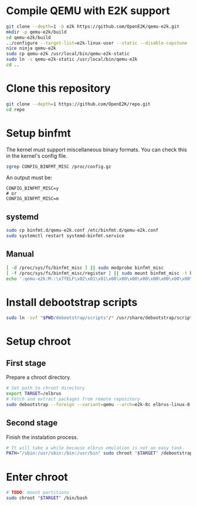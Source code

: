 # Compile QEMU with E2K support

```sh
git clone --depth=1 -b e2k https://github.com/OpenE2K/qemu-e2k.git
mkdir -p qemu-e2k/build
cd qemu-e2k/build
../configure --target-list=e2k-linux-user --static --disable-capstone --disable-werror
nice ninja qemu-e2k
sudo cp qemu-e2k /usr/local/bin/qemu-e2k-static
sudo ln -s qemu-e2k-static /usr/local/bin/qemu-e2k
cd ..
```

# Clone this repository

```sh
git clone --depth=1 https://github.com/OpenE2K/repo.git
cd repo
```

# Setup binfmt

The kernel must support miscellaneous binary formats. You can check this in the kernel's config file.

```sh
zgrep CONFIG_BINFMT_MISC /proc/config.gz
```

An output must be:

```
CONFIG_BINFMT_MISC=y
# or
CONFIG_BINFMT_MISC=m
```

## systemd

```sh
sudo cp binfmt.d/qemu-e2k.conf /etc/binfmt.d/qemu-e2k.conf
sudo systemctl restart systemd-binfmt.service
```

## Manual

```sh
[ -d /proc/sys/fs/binfmt_misc ] || sudo modprobe binfmt_misc
[ -f /proc/sys/fs/binfmt_misc/register ] || sudo mount binfmt_misc -t binfmt_misc /proc/sys/fs/binfmt_misc
echo ':qemu-e2k:M::\x7fELF\x02\x01\x01\x00\x00\x00\x00\x00\x00\x00\x00\x00\x02\x00\xaf\x00:\xff\xff\xff\xff\xff\xff\xff\x00\xff\xff\xff\xff\xff\xff\xff\xff\xfe\xff\xff\xff:/usr/local/bin/qemu-e2k:OCF' | sudo tee /proc/sys/fs/binfmt_misc/register
```

# Install debootstrap scripts

```sh
sudo ln -svf "$PWD/debootstrap/scripts"/* /usr/share/debootstrap/scripts
```

# Setup chroot

## First stage

Prepare a chroot directory.

```sh
# Set path to chroot directory
export TARGET=/elbrus
# Fetch and extract packages from remote repository
sudo debootstrap --foreign --variant=qemu --arch=e2k-8c elbrus-linux-8.2 "$TARGET"
```

## Second stage

Finish the instalation process.

```sh
# It will take a while because elbrus emulation is not an easy task.
PATH="/sbin:/usr/sbin:/bin:/usr/bin" sudo chroot "$TARGET" /debootstrap/debootstrap --second-stage
```

# Enter chroot

```sh
# TODO: mount partitions
sudo chroot "$TARGET" /bin/bash
```
